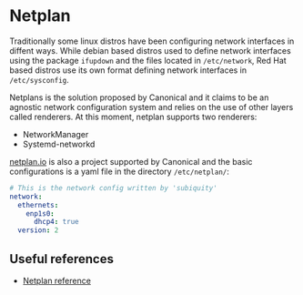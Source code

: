 # Netplan

Traditionally some linux distros have been configuring network
interfaces in diffent ways. While debian based distros used to define
network interfaces using the package `ifupdown` and the files located
in `/etc/network`, Red Hat based distros use its own format defining
network interfaces in `/etc/sysconfig`.

Netplans is the solution proposed by Canonical and it claims to be an
agnostic network configuration system and relies on the use of other
layers called renderers. At this moment, netplan supports two
renderers:

* NetworkManager
* Systemd-networkd

[netplan.io](https://netplan.io/) is also a project supported by
Canonical and the basic configurations is a yaml file in the directory
`/etc/netplan/`:

```yaml
# This is the network config written by 'subiquity'
network:
  ethernets:
    enp1s0:
      dhcp4: true
  version: 2
```

## Useful references

* [Netplan reference](https://netplan.io/reference/)
